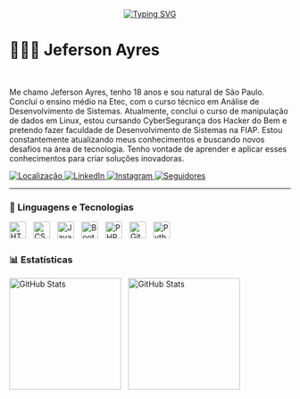 <div align="center">
  <a href="https://git.io/typing-svg">
    <img src="https://readme-typing-svg.demolab.com?font=Fira+Code&weight=500&size=22&pause=1000&color=0353c4&center=true&vCenter=true&random=false&width=700&lines=Seja+Bem+Vindo+ao+Meu+Perfl+" alt="Typing SVG">
  </a>
</div>


# 👩🏻‍💻 Jeferson Ayres

<br/>



Me chamo Jeferson Ayres, tenho 18 anos e sou natural de São Paulo. Concluí o ensino médio na Etec, com o curso técnico em Análise de Desenvolvimento de Sistemas. Atualmente, conclui o curso de manipulação de dados em Linux, estou cursando CyberSegurança dos Hacker do Bem e pretendo fazer faculdade de Desenvolvimento de Sistemas na FIAP. Estou constantemente atualizando meus conhecimentos e buscando novos desafios na área de tecnologia. Tenho vontade de aprender e aplicar esses conhecimentos para criar soluções inovadoras.

<p align="left">
    <a href="https://www.google.com/maps/place/S%C3%A3o+Paulo,+SP/@-23.6220317,-46.7010426,10z/data=!4m6!3m5!1s0x94ce448183a461d1:0x9ba94b08ff335bae!8m2!3d-23.5557714!4d-46.6395571!16zL20vMDIycGZt?entry=ttu&g_ep=EgoyMDI1MDExNS4wIKXMDSoASAFQAw%3D%3D">
        <img 
            alt="Localização" 
            title="Localização" 
            src="https://custom-icon-badges.demolab.com/badge/São Paulo-SP-white?style=for-the-badge&logo=location&logoColor=white"
        />
    </a>
    <a href="https://br.linkedin.com/?src=go-pa&trk=sem-ga_campid.12619604099_asid.149519181275_crid.725790844705_kw.linkedin%20web_d.c_tid.kwd-464755450715_n.g_mt.e_geo.9197282&mcid=6821526239111716925&cid=&gad_source=1&gclid=Cj0KCQiAqL28BhCrARIsACYJvkdEw4eddOMQ-69rSXc5ZnlzXiY9n0DfVOO3mBxumD2RSL8VnzZwurcaAvnyEALw_wcB&gclsrc=aw.ds">
        <img 
            alt="LinkedIn" 
            title="LinkedIn" 
            src="https://custom-icon-badges.demolab.com/badge/-LinkedIn-236ad3?style=for-the-badge&logo=workflow&logoColor=white"
        />
    </a> 
    <a href="https://github.com/Larissakich?tab=repositories&sort=stargazers">
        <img 
            alt="Instagram" 
            title="Instagram" 
            src="https://custom-icon-badges.demolab.com/badge/-Instagram-orange?style=for-the-badge&logo=phone&logoColor=white"
        />
    </a>
    <a href="https://github.com/Larissakich?tab=followers">
        <img 
            alt="Seguidores" 
            title="Me siga no GitHub" 
            src="https://custom-icon-badges.demolab.com/github/followers/Larissakich?color=236ad3&labelColor=1155ba&style=for-the-badge&logo=github&label=Seguidores&logoColor=white"
        />
    </a>
</p>

---

### 🤖 Linguagens e Tecnologias

<img 
    align="left" 
    alt="HTML"
    title="HTML" 
    width="30px" 
    style="padding-right: 10px;" 
    src="https://cdn.jsdelivr.net/gh/devicons/devicon@latest/icons/html5/html5-original.svg" 
/>
<img 
    align="left" 
    alt="CSS" 
    title="CSS"
    width="30px" 
    style="padding-right: 10px;" 
    src="https://cdn.jsdelivr.net/gh/devicons/devicon@latest/icons/css3/css3-original.svg" 
/>
<img 
    align="left" 
    alt="JavaScript" 
    title="JavaScript"
    width="30px" 
    style="padding-right: 10px;" 
    src="https://cdn.jsdelivr.net/gh/devicons/devicon@latest/icons/javascript/javascript-original.svg" 
/>
<!--
<img 
    align="left" 
    alt="TypeScript"
    title="TypeScript" 
    width="30px" 
    style="padding-right: 10px;" 
    src="https://cdn.jsdelivr.net/gh/devicons/devicon@latest/icons/typescript/typescript-original.svg" 
/>
-->

<img 
    align="left" 
    alt="Bootstrap"
    title="Bootstrap" 
    width="30px" 
    style="padding-right: 10px;" 
    src="https://cdn.jsdelivr.net/gh/devicons/devicon@latest/icons/bootstrap/bootstrap-original.svg" 
/>

<img 
    align="left" 
    alt="PHP" 
    title="PHP"
    width="30px" 
    style="padding-right: 10px;" 
    src="https://cdn.jsdelivr.net/gh/devicons/devicon@latest/icons/php/php-original.svg" 
/>
<!--
<img 
    align="left" 
    alt="JQuery" 
    title="JQuery"
    width="30px" 
    style="padding-right: 10px;" 
    src="https://cdn.jsdelivr.net/gh/devicons/devicon@latest/icons/jquery/jquery-original.svg" 
/> -->


<img 
    align="left" 
    alt="Git" 
    title="Git"
    width="30px" 
    style="padding-right: 10px;" 
    src="https://cdn.jsdelivr.net/gh/devicons/devicon@latest/icons/git/git-original.svg" 
/>

<img 
    align="left" 
    alt="Python" 
    title="Python"
    width="30px" 
    style="padding-right: 10px;" 
    src="https://cdn.jsdelivr.net/gh/devicons/devicon@latest/icons/python/python-original.svg" 
/>

<br/>
<br/>

### 📊 Estatísticas

<p>
  <img 
    align="left" 
    alt="GitHub Stats" 
    height="200" 
    style="padding-right: 10px;" 
    src="https://github-readme-stats.vercel.app/api?username=Jecripto&show_icons=true&theme=tokyonight&include_all_commits=true&locale=pt-br" 
  />

<img 
      align="left" 
      alt="GitHub Stats" 
      height="200" 
      src="https://github-readme-stats.vercel.app/api/top-langs/?username=Jecripto&theme=tokyonight&layout=compact&custom_title=Tecnologias&langs_count=9" 
  />

</p>


<!--
**Jecripto/Jecripto** is a ✨ _special_ ✨ repository because its `README.md` (this file) appears on your GitHub profile.

Here are some ideas to get you started:

- 🔭 I’m currently working on ...
- 🌱 I’m currently learning ...
- 👯 I’m looking to collaborate on ...
- 🤔 I’m looking for help with ...
- 💬 Ask me about ...
- 📫 How to reach me: ...
- 😄 Pronouns: ...
- ⚡ Fun fact: ...
-->
